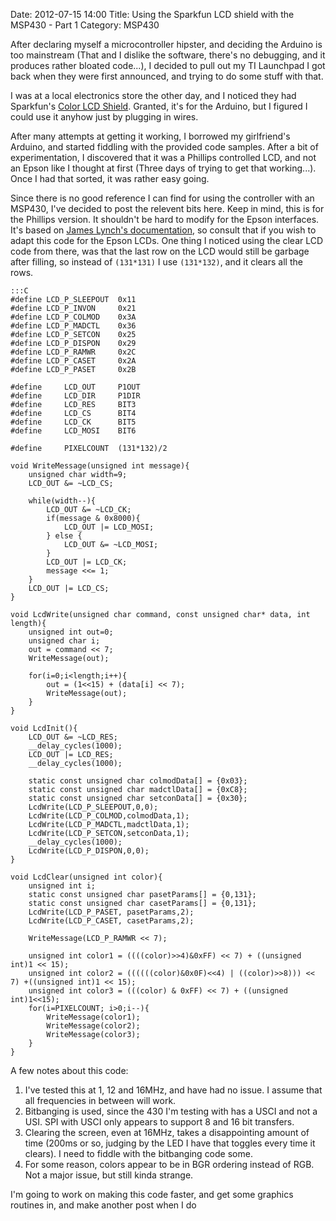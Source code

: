 Date: 2012-07-15 14:00
Title: Using the Sparkfun LCD shield with the MSP430 - Part 1
Category: MSP430

After declaring myself a microcontroller hipster, and deciding the Arduino is
too mainstream (That and I dislike the software, there's no debugging, and it
produces rather bloated code...), I decided to pull out my TI Launchpad I got 
back when they were first announced, and trying to do some stuff with that.

I was at a local electronics store the other day, and I noticed they had
Sparkfun's [Color LCD Shield](http://www.sparkfun.com/tutorials/286). Granted,
it's for the Arduino, but I figured I could use it anyhow just by plugging in
wires.

After many attempts at getting it working, I borrowed my girlfriend's Arduino,
and started fiddling with the provided code samples. After a bit of experimentation,
I discovered that it was a Phillips controlled LCD, and not an Epson like I thought
at first (Three days of trying to get that working...). Once I had that sorted, 
it was rather easy going.

Since there is no good reference I can find for using the controller with an MSP430,
I've decided to post the relevent bits here. Keep in mind, this is for the Phillips
version. It shouldn't be hard to modify for the Epson interfaces. It's based on
[James Lynch's documentation](http://www.sparkfun.com/tutorial/Nokia%206100%20LCD%20Display%20Driver.pdf),
so consult that if you wish to adapt this code for the Epson LCDs. One thing I noticed
using the clear LCD code from there, was that the last row on the LCD would still be garbage
after filling, so instead of `(131*131)` I use `(131*132)`, and it clears all the rows.

    :::C
    #define LCD_P_SLEEPOUT	0x11
    #define LCD_P_INVON		0x21
    #define LCD_P_COLMOD	0x3A
    #define LCD_P_MADCTL	0x36
    #define LCD_P_SETCON	0x25
    #define	LCD_P_DISPON	0x29
    #define LCD_P_RAMWR		0x2C
    #define LCD_P_CASET		0x2A
    #define LCD_P_PASET		0x2B

    #define		LCD_OUT		P1OUT
    #define		LCD_DIR		P1DIR
    #define		LCD_RES		BIT3
    #define		LCD_CS		BIT4
    #define		LCD_CK		BIT5
    #define		LCD_MOSI	BIT6

    #define		PIXELCOUNT	(131*132)/2
    
    void WriteMessage(unsigned int message){
        unsigned char width=9;
        LCD_OUT &= ~LCD_CS;

        while(width--){
            LCD_OUT &= ~LCD_CK;
            if(message & 0x8000){
                LCD_OUT |= LCD_MOSI;
            } else {
                LCD_OUT &= ~LCD_MOSI;
            }
            LCD_OUT |= LCD_CK;
            message <<= 1;
        }
        LCD_OUT |= LCD_CS;
    }
    
    void LcdWrite(unsigned char command, const unsigned char* data, int length){
        unsigned int out=0;
        unsigned char i;
        out = command << 7;
        WriteMessage(out);

        for(i=0;i<length;i++){
            out = (1<<15) + (data[i] << 7);
            WriteMessage(out);
        }
    }

    void LcdInit(){
        LCD_OUT &= ~LCD_RES;
        __delay_cycles(1000);
        LCD_OUT |= LCD_RES;
        __delay_cycles(1000);

        static const unsigned char colmodData[] = {0x03};
        static const unsigned char madctlData[] = {0xC8};
        static const unsigned char setconData[] = {0x30};
        LcdWrite(LCD_P_SLEEPOUT,0,0);
        LcdWrite(LCD_P_COLMOD,colmodData,1);
        LcdWrite(LCD_P_MADCTL,madctlData,1);
        LcdWrite(LCD_P_SETCON,setconData,1);
        __delay_cycles(1000);
        LcdWrite(LCD_P_DISPON,0,0);
    }

    void LcdClear(unsigned int color){
        unsigned int i;
        static const unsigned char pasetParams[] = {0,131};
        static const unsigned char casetParams[] = {0,131};
        LcdWrite(LCD_P_PASET, pasetParams,2);
        LcdWrite(LCD_P_CASET, casetParams,2);

        WriteMessage(LCD_P_RAMWR << 7);

        unsigned int color1 = ((((color)>>4)&0xFF) << 7) + ((unsigned int)1 << 15);
        unsigned int color2 = ((((((color)&0x0F)<<4) | ((color)>>8))) << 7) +((unsigned int)1 << 15);
        unsigned int color3 = (((color) & 0xFF) << 7) + ((unsigned int)1<<15);
        for(i=PIXELCOUNT; i>0;i--){
            WriteMessage(color1);
            WriteMessage(color2);
            WriteMessage(color3);
        }
    }
    
A few notes about this code:

 1. I've tested this at 1, 12 and 16MHz, and have had no issue. I assume that all 
    frequencies in between will work.
 2. Bitbanging is used, since the 430 I'm testing with has a USCI and not a USI. 
    SPI with USCI only appears to support 8 and 16 bit transfers.
 3. Clearing the screen, even at 16MHz, takes a disappointing amount of time
    (200ms or so, judging by the LED I have that toggles every time it clears).
    I need to fiddle with the bitbanging code some.
 4. For some reason, colors appear to be in BGR ordering instead of RGB. Not a major
    issue, but still kinda strange.

I'm going to work on making this code faster, and get some graphics routines in, and make another post when I do